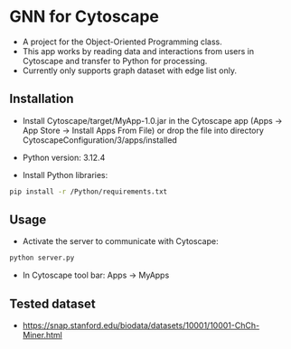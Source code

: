 # GNN for Cytoscape

* A project for the Object-Oriented Programming class.
* This app works by reading data and interactions from users in Cytoscape and transfer to Python for processing.
* Currently only supports graph dataset with edge list only.

## Installation

* Install Cytoscape/target/MyApp-1.0.jar in the Cytoscape app (Apps -> App Store -> Install Apps From File) or drop the file into directory CytoscapeConfiguration/3/apps/installed

* Python version: 3.12.4
* Install Python libraries:
```bash
pip install -r /Python/requirements.txt
```

## Usage
* Activate the server to communicate with Cytoscape:
```bash
python server.py
```
* In Cytoscape tool bar: Apps -> MyApps

## Tested dataset
* https://snap.stanford.edu/biodata/datasets/10001/10001-ChCh-Miner.html
